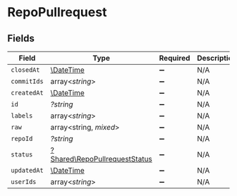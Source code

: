 # RepoPullrequest


## Fields

| Field                                                                         | Type                                                                          | Required                                                                      | Description                                                                   |
| ----------------------------------------------------------------------------- | ----------------------------------------------------------------------------- | ----------------------------------------------------------------------------- | ----------------------------------------------------------------------------- |
| `closedAt`                                                                    | [\DateTime](https://www.php.net/manual/en/class.datetime.php)                 | :heavy_minus_sign:                                                            | N/A                                                                           |
| `commitIds`                                                                   | array<*string*>                                                               | :heavy_minus_sign:                                                            | N/A                                                                           |
| `createdAt`                                                                   | [\DateTime](https://www.php.net/manual/en/class.datetime.php)                 | :heavy_minus_sign:                                                            | N/A                                                                           |
| `id`                                                                          | *?string*                                                                     | :heavy_minus_sign:                                                            | N/A                                                                           |
| `labels`                                                                      | array<*string*>                                                               | :heavy_minus_sign:                                                            | N/A                                                                           |
| `raw`                                                                         | array<string, *mixed*>                                                        | :heavy_minus_sign:                                                            | N/A                                                                           |
| `repoId`                                                                      | *?string*                                                                     | :heavy_minus_sign:                                                            | N/A                                                                           |
| `status`                                                                      | [?Shared\RepoPullrequestStatus](../../Models/Shared/RepoPullrequestStatus.md) | :heavy_minus_sign:                                                            | N/A                                                                           |
| `updatedAt`                                                                   | [\DateTime](https://www.php.net/manual/en/class.datetime.php)                 | :heavy_minus_sign:                                                            | N/A                                                                           |
| `userIds`                                                                     | array<*string*>                                                               | :heavy_minus_sign:                                                            | N/A                                                                           |